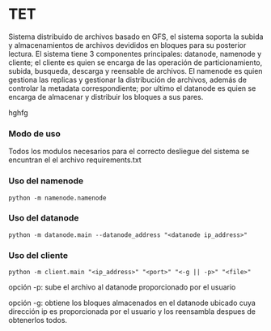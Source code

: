 # TET
Sistema distribuido de archivos basado en GFS, el sistema soporta la subida y almacenamientos de archivos devididos en bloques para su posterior lectura.
El sistema tiene 3 componentes principales: datanode, namenode y cliente; el cliente es quien se encarga de las operación de particionamiento, subida, busqueda, descarga y reensable de archivos. El namenode es quien gestiona las replicas y gestionar la distribución de archivos, además de controlar la metadata correspondiente; por ultimo el datanode es quien se encarga de almacenar y distribuir los bloques a sus pares.

hghfg


### Modo de uso
Todos los modulos necesarios para el correcto desliegue del sistema se encuntran el el archivo requirements.txt

### Uso del namenode
``` python -m namenode.namenode ```

### Uso del datanode 
```python -m datanode.main --datanode_address "<datanode ip_address>"```

### Uso del cliente
```python -m client.main "<ip_address>" "<port>" "<-g || -p>" "<file>"```


opción -p: sube el archivo al datanode proporcionado por el usuario



opción -g: obtiene los bloques almacenados en el datanode ubicado cuya dirección ip es proporcionada por el usuario y los reensambla despues de obtenerlos todos. 
